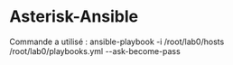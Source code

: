 # Asterisk-Ansible

Commande a utilisé : ansible-playbook -i /root/lab0/hosts /root/lab0/playbooks.yml --ask-become-pass
